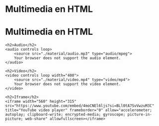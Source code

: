 # Multimedia en HTML

<html lang="es">

<head>
    <meta charset="UTF-8">
    <title>Multimedia en HTML</title>
    <link rel="icon" href="./material/multimedia_1.png">
</head>

<body>
    <h1 title="Multimedia en HTML">Multimedia en HTML</h1>

    <h2>Audio</h2>
    <audio controls loop>
        <source src="./material/audio.mp3" type="audio/mpeg">
        Your browser does not support the audio element.
    </audio>

    <h2>Video</h2>
    <video controls loop width="400">
        <source src="./material/video.mp4" type="video/mp4">
        Your browser does not support the video element.
    </video>

    <h2>Iframe</h2>
    <iframe width="560" height="315" src="https://www.youtube.com/embed/4moCNEl6ljs?si=BLl0tA7SvVwzuM3C" title="YouTube video player" frameborder="0" allow="accelerometer; autoplay; clipboard-write; encrypted-media; gyroscope; picture-in-picture; web-share" allowfullscreen></iframe>

</body>

</html>
